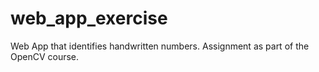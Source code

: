 # web_app_exercise
Web App that identifies handwritten numbers. Assignment as part of the OpenCV course.
